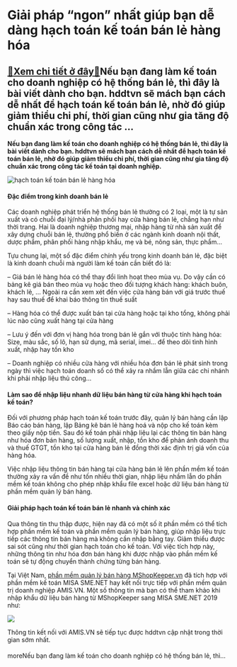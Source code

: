 Giải pháp “ngon” nhất giúp bạn dễ dàng hạch toán kế toán bán lẻ hàng hóa
========================================================================

[:gift:Xem chi tiết ở đây:gift:](https://hddtvn.com/giai-phap-ngon-nhat-giup-ban-de-dang-hach-toan-ke-toan-ban-le-hang-hoa/)Nếu bạn đang làm kế toán cho doanh nghiệp có hệ thống bán lẻ, thì đây là bài viết dành cho bạn. hddtvn sẽ mách bạn cách dễ nhất để hạch toán kế toán bán lẻ, nhờ đó giúp giảm thiểu chi phí, thời gian cũng như gia tăng độ chuẩn xác trong công tác …
------------------------------------------------------------------------------------------------------------------------------------------------------------------------------------------------------------------------------------------------------

**Nếu bạn đang làm kế toán cho doanh nghiệp có hệ thống bán lẻ, thì đây là bài viết dành cho bạn. hddtvn sẽ mách bạn cách dễ nhất để hạch toán kế toán bán lẻ, nhờ đó giúp giảm thiểu chi phí, thời gian cũng như gia tăng độ chuẩn xác trong công tác kế toán tại doanh nghiệp.**


![hạch toán kế toán bán lẻ hàng hóa](https://hddtvn.com/wp-content/uploads/2021/01/kinh-doanh-ban-le.jpg "hạch toán kế toán bán lẻ hàng hóa")


#### **Đặc điểm trong kinh doanh bán lẻ**


Các doanh nghiệp phát triển hệ thống bán lẻ thường có 2 loại, một là tự sản xuất và có chuỗi đại lý/nhà phân phối hay cửa hàng bán lẻ, chẳng hạn như thời trang. Hai là doanh nghiệp thương mại, nhập hàng từ nhà sản xuất để xây dựng chuỗi bán lẻ, thường phổ biến ở các ngành kinh doanh nội thất, dược phẩm, phân phối hàng nhập khẩu, mẹ và bé, nông sản, thực phẩm…


Tựu chung lại, một số đặc điểm chính yếu trong kinh doanh bán lẻ, đặc biệt là kinh doanh chuỗi mà người làm kế toán cần biết đó là:


– Giá bán lẻ hàng hóa có thể thay đổi linh hoạt theo mùa vụ. Do vậy cần có bảng kê giá bán theo mùa vụ hoặc theo đối tượng khách hàng: khách buôn, khách lẻ, … Ngoài ra cần xem xét đến việc cửa hàng bán với giá trước thuế hay sau thuế để khai báo thông tin thuế suất


– Hàng hóa có thể được xuất bán tại cửa hàng hoặc tại kho tổng, không phải lúc nào cũng xuất hàng tại cửa hàng


– Lưu ý đến với đơn vị hàng hóa trong bán lẻ gắn với thuộc tính hàng hóa: Size, màu sắc, số lô, hạn sử dụng, mã serial, imei… để theo dõi tình hình xuất, nhập hay tồn kho


– Doanh nghiệp có nhiều cửa hàng với nhiều hóa đơn bán lẻ phát sinh trong ngày thì việc hạch toán doanh số có thể xảy ra nhầm lẫn giữa các chi nhánh khi phải nhập liệu thủ công…


#### **Làm sao để nhập liệu nhanh dữ liệu bán hàng từ cửa hàng khi hạch toán kế toán?**


Đối với phương pháp hạch toán kế toán trước đây, quản lý bán hàng cần lập Báo cáo bán hàng, lập Bảng kê bán lẻ hàng hoá và nộp cho kế toán kèm theo giấy nộp tiền. Sau đó kế toán phải nhập liệu lại các thông tin bán hàng như hóa đơn bán hàng, số lượng xuất, nhập, tồn kho để phản ánh doanh thu và thuế GTGT, tồn kho tại cửa hàng bán lẻ đồng thời xác định trị giá vốn của hàng hóa.


Việc nhập liệu thông tin bán hàng tại cửa hàng bán lẻ lên phần mềm kế toán thường xảy ra vấn đề như tốn nhiều thời gian, nhập liệu nhầm lẫn do phần mềm kế toán không cho phép nhập khẩu file excel hoặc dữ liệu bán hàng từ phần mềm quản lý bán hàng.


#### 


#### Giải pháp hạch toán kế toán bán lẻ nhanh và chính xác


Qua thông tin thu thập được, hiện nay đã có một số ít phần mềm có thể tích hợp phần mềm kế toán và phần mềm quản lý bán hàng, giúp nhập liệu trực tiếp các thông tin bán hàng mà không cần nhập bằng tay. Giảm thiểu được sai sót cũng như thời gian hạch toán cho kế toán. Với việc tích hợp này, những thông tin như hóa đơn bán hàng khi được nhập vào phần mềm kế toán sẽ tự động chuyển thành chứng từng bán hàng.


Tại Việt Nam, [phần mềm quản lý bán hàng MShopKeeper.vn](https://mshopkeeper.vn/) đã tích hợp với phần mềm kế toán MISA SME.NET hay kết nối trực tiếp với phần mềm quản trị doanh nghiệp AMIS.VN. Một số thông tin mà bạn có thể tham khảo khi nhập khẩu dữ liệu bán hàng từ MShopKeeper sang MISA SME.NET 2019 như:


![](https://hddtvn.com/wp-content/uploads/2021/01/aaa-1.png)


Thông tin kết nối với AMIS.VN sẽ tiếp tục được hddtvn cập nhật trong thời gian sớm nhất.


#### 


moreNếu bạn đang làm kế toán cho doanh nghiệp có hệ thống bán lẻ, thì…

